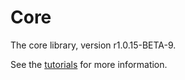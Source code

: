 # Core

The core library, version r1.0.15-BETA-9.

See the [tutorials](tutorials/index.md) for more information.
